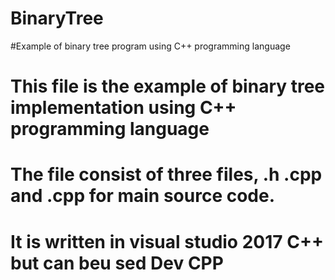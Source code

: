 # BinaryTree
#Example of binary tree program using C++ programming language
# This file is the example of binary tree implementation using C++ programming language
# The file consist of three files, .h .cpp and .cpp for main source code.
# It is written in visual studio 2017 C++ but can beu sed Dev CPP
